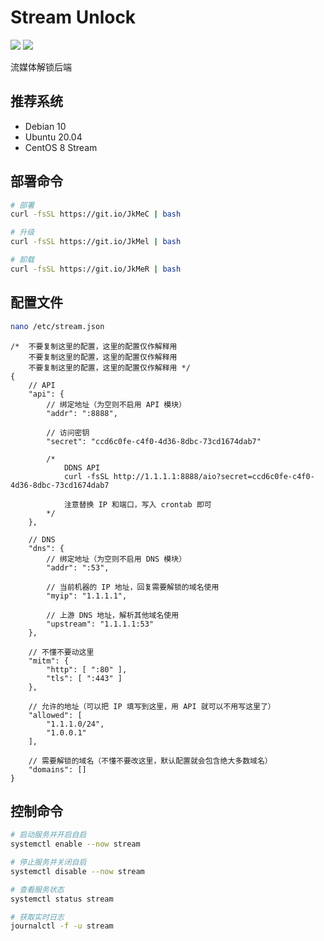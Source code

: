 # Stream Unlock
[![](https://img.shields.io/badge/Telegram-Group-blue)](https://t.me/aioCloud)
[![](https://img.shields.io/badge/Telegram-Channel-green)](https://t.me/aioCloud_channel) 

流媒体解锁后端

## 推荐系统
- Debian 10
- Ubuntu 20.04
- CentOS 8 Stream

## 部署命令
```bash
# 部署
curl -fsSL https://git.io/JkMeC | bash

# 升级
curl -fsSL https://git.io/JkMel | bash

# 卸载
curl -fsSL https://git.io/JkMeR | bash
```

## 配置文件
```bash
nano /etc/stream.json
```
```jsonc
/*  不要复制这里的配置，这里的配置仅作解释用
    不要复制这里的配置，这里的配置仅作解释用
    不要复制这里的配置，这里的配置仅作解释用 */
{
    // API
    "api": {
        // 绑定地址（为空则不启用 API 模块）
        "addr": ":8888",

        // 访问密钥
        "secret": "ccd6c0fe-c4f0-4d36-8dbc-73cd1674dab7"

        /*
            DDNS API
            curl -fsSL http://1.1.1.1:8888/aio?secret=ccd6c0fe-c4f0-4d36-8dbc-73cd1674dab7

            注意替换 IP 和端口，写入 crontab 即可
        */
    },

    // DNS
    "dns": {
        // 绑定地址（为空则不启用 DNS 模块）
        "addr": ":53",

        // 当前机器的 IP 地址，回复需要解锁的域名使用
        "myip": "1.1.1.1",

        // 上游 DNS 地址，解析其他域名使用
        "upstream": "1.1.1.1:53"
    },

    // 不懂不要动这里
    "mitm": {
        "http": [ ":80" ],
        "tls": [ ":443" ]
    },

    // 允许的地址（可以把 IP 填写到这里，用 API 就可以不用写这里了）
    "allowed": [
        "1.1.1.0/24",
        "1.0.0.1"
    ],

    // 需要解锁的域名（不懂不要改这里，默认配置就会包含绝大多数域名）
    "domains": []
}
```

## 控制命令
```bash
# 启动服务并开启自启
systemctl enable --now stream

# 停止服务并关闭自启
systemctl disable --now stream

# 查看服务状态
systemctl status stream

# 获取实时日志
journalctl -f -u stream
```
